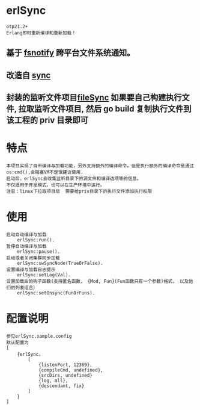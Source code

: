 # erlSync
    otp21.2+
    Erlang即时重新编译和重新加载！
## 基于 [fsnotify](https://github.com/fsnotify/fsnotify) 跨平台文件系统通知。
## 改造自 [sync](https://github.com/rustyio/sync)
## 封装的监听文件项目[fileSync](https://github.com/SisMaker/fileSync) 如果要自己构建执行文件, 拉取监听文件项目, 然后 go build 复制执行文件到该工程的 priv 目录即可

# 特点
    本项目实现了自带编译与加载功能，另外支持额外的编译命令，但是执行额外的编译命令是通过os:cmd(),会阻塞VM不是很建议使用.
    启动后，erlSync会收集监听目录下的源文件和编译选项等的信息。
    不仅适用于开发模式，也可以在生产环境中运行。
    注意：linux下拉取项目后  需要给priv目录下的执行文件添加执行权限
    
# 使用
    启动自动编译与加载 
        erlSync:run().
    暂停自动编译与加载
        erlSync:pause().
    启动或者关闭集群同步加载
        erlSync:swSyncNode(TrueOrFalse).
    设置编译与加载日志提示
        erlSync:setLog(Val).
    设置加载后的钩子函数(支持匿名函数， {Mod, Fun}(Fun函数只有一个参数)格式， 以及他们的列表组合）
        erlSync:setOnsync(FunOrFuns).   
        
# 配置说明
    参见erlSync.sample.config
    默认配置为
    [ 
        {erlSync，
    	    [
    	        {listenPort, 12369},
                {compileCmd, undefined},
                {srcDirs, undefined}
                {log, all},     
                {descendant, fix}
            ]      
        } 
    ]